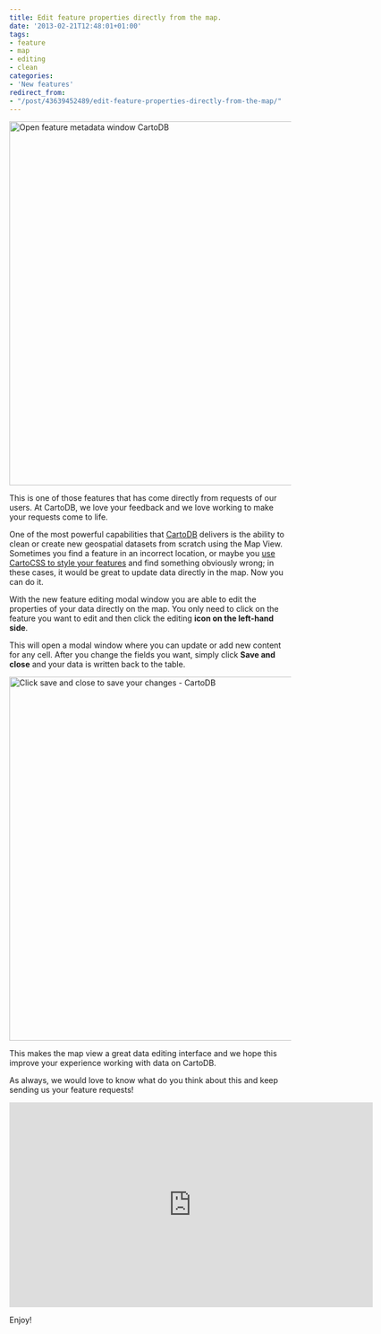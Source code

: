 ```yaml
---
title: Edit feature properties directly from the map.
date: '2013-02-21T12:48:01+01:00'
tags:
- feature
- map
- editing
- clean
categories:
- 'New features'
redirect_from:
- "/post/43639452489/edit-feature-properties-directly-from-the-map/"
---
```


<a href="http://cartodb.com" title="CartoDB" target="_blank"><img alt="Open feature metadata window CartoDB" src="http://cartodb.s3.amazonaws.com/tumblr/posts/featuremetadata1.png" width="650"/></a>

This is one of those features that has come directly from requests of our users. At CartoDB, we love your feedback and we love working to make your requests come to life.

One of the most powerful capabilities that <a href="http://cartodb.com" title="CartoDB website" target="_blank">CartoDB</a> delivers is the ability to clean or create new geospatial datasets from scratch using the Map View. Sometimes you find a feature in an incorrect location, or maybe you <a href="http://developers.cartodb.com/tutorials/sharing_maps.html" title="CartoDB tutorial" target="_blank">use CartoCSS to style your features</a> and find something obviously wrong; in these cases, it would be great to update data directly in the map. Now you can do it.

With the new feature editing modal window you are able to edit the properties of your data directly on the map. You only need to click on the feature you want to edit and then click the editing **icon on the left-hand side**.

This will open a modal window where you can update or add new content for any cell. After you change the fields you want, simply click **Save and close** and your data is written back to the table.

<a href="http://cartodb.com" title="CartoDB" target="_blank"><img alt="Click save and close to save your changes - CartoDB" src="http://cartodb.s3.amazonaws.com/tumblr/posts/featuremetadata2.png" width="650"/></a>

This makes the map view a great data editing interface and we hope this improve your experience working with data on CartoDB. 

As always, we would love to know what do you think about this and keep sending us your feature requests!

<iframe frameborder="0" height="366" src="http://player.vimeo.com/video/60158669?byline=0&amp;portrait=0" width="650"></iframe>

Enjoy!
